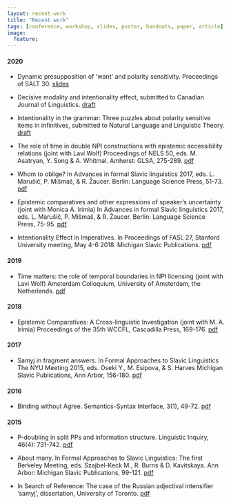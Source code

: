 ```yaml
---
layout: recent-work
title: "Recent work"
tags: [conference, workshop, slides, poster, handouts, paper, article]
image:
  feature: 
---
```




#### 2020 

* Dynamic presupposition of 'want' and polarity sensitivity. Proceedings of SALT 30. [slides](/docs/dynamic_psp_of_want_and_polarity_sensitivity_SALT2020slides.pdf)

* Decisive modality and intentionality effect, submitted to Canadian Journal of Linguistics. [draft](/docs/decisive_modality_and_intentions_draft.pdf)

* Intentionality in the grammar: Three puzzles about polarity sensitive items in infinitives, submitted to Natural Language and Linguistic Theory. [draft](/docs/three_puzzles_draft.pdf)

* The role of time in double NPI constructions with epistemic accessibility relations  (joint with Lavi Wolf) Proceedings of NELS 50, eds. M. Asatryan, Y. Song & A. Whitmal. Amherst: GLSA, 275-289. [pdf](/docs/Goncharov_Wolf_NELS50proceedings.pdf)

* Whom to oblige? In Advances in formal Slavic linguistics 2017, eds. L. Marušič, P. Mišmaš, & R. Žaucer. Berlin: Language Science Press, 51-73. [pdf](/docs/Goncharov_2020-WhomToOblige.pdf)

* Epistemic comparatives and other expressions of speaker’s uncertainty (joint with Monica A. Irimia) In Advances in formal Slavic linguistics 2017, eds. L. Marušič, P. Mišmaš, & R. Žaucer. Berlin: Language Science Press, 75-95. [pdf](/docs/Goncharov_Irimia_2020-EpistEvid.pdf)

* Intentionality Effect in Imperatives. In Proceedings of FASL 27, Stanford University meeting, May 4-6 2018. Michigan Slavic Publications. [pdf](/docs/Goncharov_2020-fasl27.pdf)

#### 2019

* Time matters: the role of temporal boundaries in NPI licensing (joint with Lavi Wolf)
   Amsterdam Colloquium, University of Amsterdam, the Netherlands. [pdf](/docs/Goncharov_Wolf_2019-ACtime_matters.pdf) 

#### 2018

* Epistemic Comparatives: A Cross-linguistic Investigation (joint with M. A. Irimia) Proceedings of the 35th WCCFL, Cascadilla Press, 169-176. [pdf](/docs/Goncharov_Irimia_2017-WCCFL.pdf)

#### 2017

* Samyj in fragment answers. In Formal Approaches to Slavic Linguistics The NYU Meeting 2015, eds. Oseki Y., M. Esipova, & S. Harves Michigan Slavic Publications, Ann Arbor, 156-180. [pdf](/docs/Goncharov_2017-samyj.pdf)

#### 2016

* Binding without Agree. Semantics-Syntax Interface, 3(1), 49-72. [pdf](/docs/Goncharov_2016-SSI3(1).pdf)

#### 2015

* P-doubling in split PPs and information structure. Linguistic Inquiry, 46(4): 731-742. [pdf](/docs/Goncharov_2015LI.pdf)

* About many. In Formal Approaches to Slavic Linguistics: The first Berkeley Meeting, eds. Szajbel-Keck M., R. Burns & D. Kavitskaya. Ann Arbor: Michigan Slavic Publications, 99-121. [pdf](/docs/Goncharov_2015-about-many.pdf)

* In Search of Reference: The case of the Russian adjectival intensifier ‘samyj’, dissertation, University of Toronto. [pdf](/docs/Goncharov_2015_PhD_thesis.pdf)
